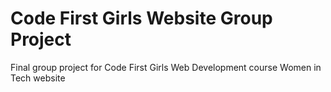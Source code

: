 # Code First Girls Website Group Project
Final group project for Code First Girls Web Development course
Women in Tech website
